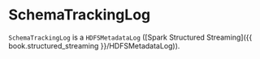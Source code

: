 # SchemaTrackingLog

`SchemaTrackingLog` is a `HDFSMetadataLog` ([Spark Structured Streaming]({{ book.structured_streaming }}/HDFSMetadataLog)).
